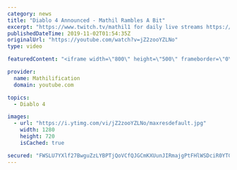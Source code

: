 ```yaml
---
category: news
title: "Diablo 4 Announced - Mathil Rambles A Bit"
excerpt: "https://www.twitch.tv/mathil1 for daily live streams https://twitter.com/MathilExists https://www.instagram.com/mathilexists/ ..."
publishedDateTime: 2019-11-02T01:54:35Z
originalUrl: "https://youtube.com/watch?v=jZ2zooYZLNo"
type: video

featuredContent: "<iframe width=\"800\" height=\"500\" frameborder=\"0\" src=\"https://www.youtube.com/embed/jZ2zooYZLNo\" allow=\"accelerometer; autoplay; encrypted-media; gyroscope; picture-in-picture\" allowfullscreen></iframe>"

provider:
  name: Mathilification
  domain: youtube.com

topics:
  - Diablo 4

images:
  - url: "https://i.ytimg.com/vi/jZ2zooYZLNo/maxresdefault.jpg"
    width: 1280
    height: 720
    isCached: true

secured: "FWSLU7YXlf27BwguZzLYBPTjQoVCfQJGCmKXUunJIRmajgPtFHlWSDciR0YTGqjM7mwabgVAeje9yIU9+FRgvQyo+weB7b+gx0SyHhSNfzXzRDrpJwT7hbuapDZuCAG69dQdqt1gB36Bh7pOmh3SPLsutMUKvZMDsZm2H6jt+QgjMtNxsfVV9LViYPX7WOQmpS5bE8c0S5nnLGl3G9nsTr1MogW9OniKTaxj4BqdIaWsfRvWOj24W7SJsrlIsoc4iML2BqLbxcwgEBkNhm2hRH15o4vyTLk57l6T5tVxgoODi+qhDoXkHqyrLc9bZDI7gC+hVKV7JVZDTtofBgx3dKRddvZaGjSBNH6BauNqtAkqowZzuRtwVTGClDwGlNfpyZa/lWr3HF2EFT9nIPdZ4O8jTxFRIz7Q06+CoQj1HuWvKBOWrxfE128rYKRwvHHX;SFd8BWYGdwFaqivuCFCofA=="
---
```


